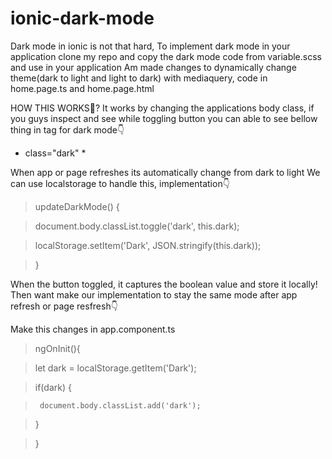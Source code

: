 # ionic-dark-mode

Dark mode in ionic is not that hard, To implement dark mode in your application clone my repo and copy the dark mode code from variable.scss and use in your application
Am made changes to dynamically change theme(dark to light and light to dark) with mediaquery, code in home.page.ts and home.page.html


HOW THIS WORKS🤔?
It works by changing the applications body class, if you guys inspect and see while toggling button you can able to see bellow thing in tag for dark mode👇


* class="dark" *

When app or page refreshes its automatically change from dark to light
We can use localstorage to handle this, implementation👇

>  updateDarkMode() {

>    document.body.classList.toggle('dark', this.dark);

>    localStorage.setItem('Dark', JSON.stringify(this.dark));

>  }

When the button toggled, it captures the boolean value and store it locally!
Then want make our implementation to stay the same mode after app refresh or page resfresh👇

Make this changes in app.component.ts
>  ngOnInit(){

>    let dark = localStorage.getItem('Dark');

>    if(dark) {

>      document.body.classList.add('dark');

>    }

> }

